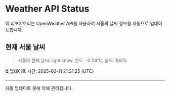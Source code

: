 
# Weather API Status

이 리포지토리는 OpenWeather API를 사용하여 서울의 날씨 정보를 자동으로 업데이트합니다.

## 현재 서울 날씨
> 서울의 현재 날씨: light snow, 온도: -0.24°C, 습도: 100%

⏳ 업데이트 시간: 2025-02-11 21:31:25 (UTC)

---
자동 업데이트 봇에 의해 관리됩니다.
